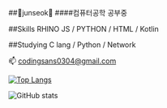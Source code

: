 ##🐣junseok🐣
####컴퓨터공학 공부중

##Skills
RHINO JS / PYTHON / HTML / Kotlin

##Studying
C lang / Python / Network


📫 codingsans0304@gmail.com


[![Top Langs](https://github-readme-stats.vercel.app/api/top-langs/?username=junseok0304)](https://github.com/anuraghazra/github-readme-stats)

![GitHub stats](https://github-readme-stats.vercel.app/api?username=junseok0304&show_icons=true)  
